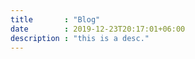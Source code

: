 ```yaml
---
title       : "Blog"
date        : 2019-12-23T20:17:01+06:00
description : "this is a desc."
---
```

